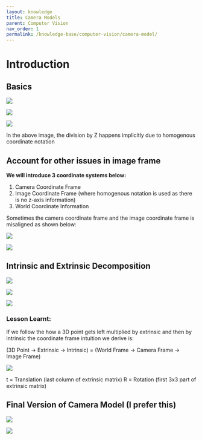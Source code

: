 ```yaml
---
layout: knowledge
title: Camera Models
parent: Computer Vision
nav_order: 1
permalink: /knowledge-base/computer-vision/camera-model/
---
```


# Introduction

## Basics

![](../../../images/knowledge_base/computer_vision/camera_models/13.png)

![](../../../images/knowledge_base/computer_vision/camera_models/2.png)

![](../../../images/knowledge_base/computer_vision/camera_models/3.png)

In the above image, the division by Z happens implicitly due to homogenous coordinate notation

## Account for other issues in image frame

**We will introduce 3 coordinate systems below:**
1. Camera Coordinate Frame
2. Image Coordinate Frame (where homogenous notation is used as there is no z-axis information)
3. World Coordinate Information

Sometimes the camera coordinate frame and the image coordinate frame is misaligned as shown below:

![](../../../images/knowledge_base/computer_vision/camera_models/4.png)

![](../../../images/knowledge_base/computer_vision/camera_models/5.png)

## Intrinsic and Extrinsic Decomposition

![](../../../images/knowledge_base/computer_vision/camera_models/6.png)

![](../../../images/knowledge_base/computer_vision/camera_models/7.png)

![](../../../images/knowledge_base/computer_vision/camera_models/8.png)

### Lesson Learnt:

If we follow the how a 3D point gets left multiplied by extrinsic and then by intrinsic the
coordinate frame intuition we derive is:

(3D Point -> Extrinsic -> Intrinsic)  =  (World Frame -> Camera Frame -> Image Frame)

![](../../../images/knowledge_base/computer_vision/camera_models/9.png)

t = Translation (last column of extrinsic matrix)
R = Rotation (first 3x3 part of extrinsic matrix)

## Final Version of Camera Model (I prefer this)

![](../../../images/knowledge_base/computer_vision/camera_models/12.png)

![](../../../images/knowledge_base/computer_vision/camera_models/11.jpg)
